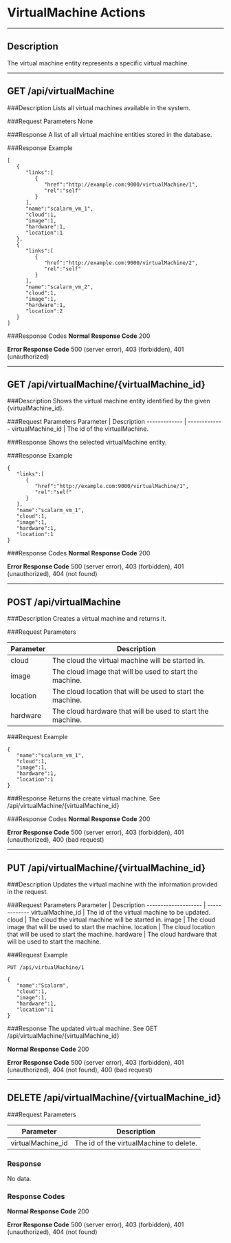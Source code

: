 ﻿# VirtualMachine Actions
***
## Description
The virtual machine entity represents a specific virtual machine.
***
## GET /api/virtualMachine
###Description
Lists all virtual machines available in the system.

###Request Parameters
None

###Response
A list of all virtual machine entities stored in the database.

###Response Example
```
[  
   {  
      "links":[  
         {  
            "href":"http://example.com:9000/virtualMachine/1",
            "rel":"self"
         }
      ],
      "name":"scalarm_vm_1",
      "cloud":1,
      "image":1,
      "hardware":1,
      "location":1
   },
   {  
      "links":[  
         {  
            "href":"http://example.com:9000/virtualMachine/2",
            "rel":"self"
         }
      ],
      "name":"scalarm_vm_2",
      "cloud":1,
      "image":1,
      "hardware":1,
      "location":2
   }
]
```
###Response Codes
**Normal Response Code** 200

**Error Response Code** 500 (server error), 403 (forbidden), 401 (unauthorized)
***
## GET /api/virtualMachine/{virtualMachine_id}

###Description
Shows the virtual machine entity identified by the given {virtualMachine_id}.

###Request Parameters
Parameter             | Description
-------------         | -------------
virtualMachine_id     | The id of the virtualMachine.

###Response
Shows the selected virtualMachine entity.

###Response Example
```
{  
   "links":[  
      {  
         "href":"http://example.com:9000/virtualMachine/1",
         "rel":"self"
      }
   ],
   "name":"scalarm_vm_1",
   "cloud":1,
   "image":1,
   "hardware":1,
   "location":1
}
```
###Response Codes
**Normal Response Code** 200

**Error Response Code** 500 (server error), 403 (forbidden), 401 (unauthorized), 404 (not found)

***
## POST /api/virtualMachine

###Description
Creates a virtual machine and returns it.

###Request Parameters

Parameter     | Description
------------- | ----------------------------------------------------------
cloud         | The cloud the virtual machine will be started in.
image    | The cloud image that will be used to start the machine.
location | The cloud location that will be used to start the machine.
hardware | The cloud hardware that will be used to start the machine.

###Request Example
```
{  
   "name":"scalarm_vm_1",
   "cloud":1,
   "image":1,
   "hardware":1,
   "location":1
}
```

###Response
Returns the create virtual machine. See /api/virtualMachine/{virtualMachine_id}

###Response Codes
**Normal Response Code** 200

**Error Response Code** 500 (server error), 403 (forbidden), 401 (unauthorized), 400 (bad request)

***
## PUT /api/virtualMachine/{virtualMachine_id}

###Description
Updates the virtual machine with the information provided in the request.

###Request Parameters
Parameter            | Description
-------------------- | -------------
virtualMachine_id    | The id of the virtual machine to be updated.
cloud                | The cloud the virtual machine will be started in.
image           | The cloud image that will be used to start the machine.
location        | The cloud location that will be used to start the machine.
hardware        | The cloud hardware that will be used to start the machine.

###Request Example
```
PUT /api/virtualMachine/1
```
```
{  
   "name":"Scalarm",
   "cloud":1,
   "image":1,
   "hardware":1,
   "location":1
}
```
###Response
The updated virtual machine. See GET /api/virtualMachine/{virtualMachine_id}

**Normal Response Code** 200

**Error Response Code** 500 (server error), 403 (forbidden), 401 (unauthorized), 404 (not found), 400 (bad request)

***
## DELETE /api/virtualMachine/{virtualMachine_id}

###Request Parameters

Parameter           | Description
------------------- | ---------------------------------------
virtualMachine_id   | The id of the virtualMachine to delete.

### Response
No data.

### Response Codes
**Normal Response Code** 200

**Error Response Code** 500 (server error), 403 (forbidden), 401 (unauthorized), 404 (not found)
